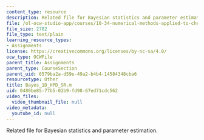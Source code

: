 ```yaml
---
content_type: resource
description: Related file for Bayesian statistics and parameter estimation.
file: /ol-ocw-studio-app/courses/10-34-numerical-methods-applied-to-chemical-engineering-fall-2005/0480be8577b502b9fd9867ed71cdc562_Bayes_1D_HPD_SR.m
file_size: 2782
file_type: text/plain
learning_resource_types:
- Assignments
license: https://creativecommons.org/licenses/by-nc-sa/4.0/
ocw_type: OCWFile
parent_title: Assignments
parent_type: CourseSection
parent_uid: 6579ba2a-d59e-49a2-b4b4-14584348cba6
resourcetype: Other
title: Bayes_1D_HPD_SR.m
uid: 0480be85-77b5-02b9-fd98-67ed71cdc562
video_files:
  video_thumbnail_file: null
video_metadata:
  youtube_id: null
---
```

Related file for Bayesian statistics and parameter estimation.
